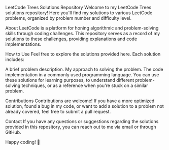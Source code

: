 
LeetCode Trees Solutions Repository
Welcome to my LeetCode Trees solutions repository! Here you'll find my solutions to various LeetCode problems, organized by problem number and difficulty level.

About
LeetCode is a platform for honing algorithmic and problem-solving skills through coding challenges. This repository serves as a record of my solutions to these challenges, providing explanations and code implementations.

How to Use
Feel free to explore the solutions provided here. Each solution includes:

A brief problem description.
My approach to solving the problem.
The code implementation in a commonly used programming language.
You can use these solutions for learning purposes, to understand different problem-solving techniques, or as a reference when you're stuck on a similar problem.

Contributions
Contributions are welcome! If you have a more optimized solution, found a bug in my code, or want to add a solution to a problem not already covered, feel free to submit a pull request.

Contact
If you have any questions or suggestions regarding the solutions provided in this repository, you can reach out to me via email or through GitHub.

Happy coding! 🚀
